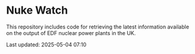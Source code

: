 # Nuke Watch

This repository includes code for retrieving the latest information available on the output of EDF nuclear power plants in the UK.

Last updated: 2025-05-04 07:10